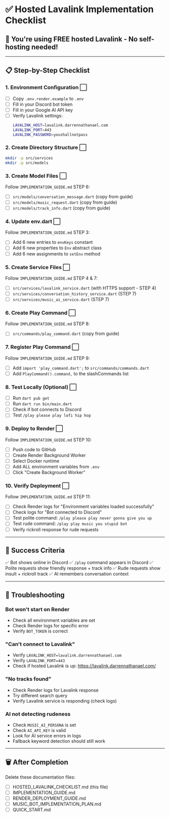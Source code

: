 # ✅ Hosted Lavalink Implementation Checklist

## 🎯 You're using FREE hosted Lavalink - No self-hosting needed!

---

## 📋 Step-by-Step Checklist

### 1. Environment Configuration ⬜

- [ ] Copy `.env.render.example` to `.env`
- [ ] Fill in your Discord bot token
- [ ] Fill in your Google AI API key
- [ ] Verify Lavalink settings:
  ```bash
  LAVALINK_HOST=lavalink.darrennathanael.com
  LAVALINK_PORT=443
  LAVALINK_PASSWORD=youshallnotpass
  ```

### 2. Create Directory Structure ⬜

```bash
mkdir -p src/services
mkdir -p src/models
```

### 3. Create Model Files ⬜

Follow `IMPLEMENTATION_GUIDE.md` STEP 6:

- [ ] `src/models/conversation_message.dart` (copy from guide)
- [ ] `src/models/music_request.dart` (copy from guide)
- [ ] `src/models/track_info.dart` (copy from guide)

### 4. Update env.dart ⬜

Follow `IMPLEMENTATION_GUIDE.md` STEP 3:

- [ ] Add 6 new entries to `envKeys` constant
- [ ] Add 6 new properties to `Env` abstract class
- [ ] Add 6 new assignments to `setEnv` method

### 5. Create Service Files ⬜

Follow `IMPLEMENTATION_GUIDE.md` STEP 4 & 7:

- [ ] `src/services/lavalink_service.dart` (with HTTPS support - STEP 4)
- [ ] `src/services/conversation_history_service.dart` (STEP 7)
- [ ] `src/services/music_ai_service.dart` (STEP 7)

### 6. Create Play Command ⬜

Follow `IMPLEMENTATION_GUIDE.md` STEP 8:

- [ ] `src/commands/play_command.dart` (copy from guide)

### 7. Register Play Command ⬜

Follow `IMPLEMENTATION_GUIDE.md` STEP 9:

- [ ] Add `import 'play_command.dart';` to `src/commands/commands.dart`
- [ ] Add `PlayCommand().command,` to the slashCommands list

### 8. Test Locally (Optional) ⬜

- [ ] Run `dart pub get`
- [ ] Run `dart run bin/main.dart`
- [ ] Check if bot connects to Discord
- [ ] Test `/play please play lofi hip hop`

### 9. Deploy to Render ⬜

Follow `IMPLEMENTATION_GUIDE.md` STEP 10:

- [ ] Push code to GitHub
- [ ] Create Render Background Worker
- [ ] Select Docker runtime
- [ ] Add ALL environment variables from `.env`
- [ ] Click "Create Background Worker"

### 10. Verify Deployment ⬜

Follow `IMPLEMENTATION_GUIDE.md` STEP 11:

- [ ] Check Render logs for "Environment variables loaded successfully"
- [ ] Check logs for "Bot connected to Discord"
- [ ] Test polite command: `/play please play never gonna give you up`
- [ ] Test rude command: `/play play music you stupid bot`
- [ ] Verify rickroll response for rude requests

---

## 🎉 Success Criteria

✅ Bot shows online in Discord
✅ `/play` command appears in Discord
✅ Polite requests show friendly response + track info
✅ Rude requests show insult + rickroll track
✅ AI remembers conversation context

---

## 🐛 Troubleshooting

### Bot won't start on Render

- Check all environment variables are set
- Check Render logs for specific error
- Verify `BOT_TOKEN` is correct

### "Can't connect to Lavalink"

- Verify `LAVALINK_HOST=lavalink.darrennathanael.com`
- Verify `LAVALINK_PORT=443`
- Check if hosted Lavalink is up: https://lavalink.darrennathanael.com/

### "No tracks found"

- Check Render logs for Lavalink response
- Try different search query
- Verify Lavalink service is responding (check logs)

### AI not detecting rudeness

- Check `MUSIC_AI_PERSONA` is set
- Check `AI_API_KEY` is valid
- Look for AI service errors in logs
- Fallback keyword detection should still work

---

## 🗑️ After Completion

Delete these documentation files:

- [ ] HOSTED_LAVALINK_CHECKLIST.md (this file)
- [ ] IMPLEMENTATION_GUIDE.md
- [ ] RENDER_DEPLOYMENT_GUIDE.md
- [ ] MUSIC_BOT_IMPLEMENTATION_PLAN.md
- [ ] QUICK_START.md
